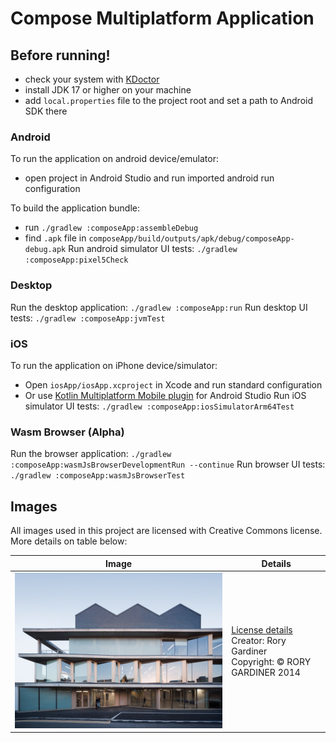 # Compose Multiplatform Application

## Before running!
 - check your system with [KDoctor](https://github.com/Kotlin/kdoctor)
 - install JDK 17 or higher on your machine
 - add `local.properties` file to the project root and set a path to Android SDK there

### Android
To run the application on android device/emulator:  
 - open project in Android Studio and run imported android run configuration

To build the application bundle:
 - run `./gradlew :composeApp:assembleDebug`
 - find `.apk` file in `composeApp/build/outputs/apk/debug/composeApp-debug.apk`
Run android simulator UI tests: `./gradlew :composeApp:pixel5Check`

### Desktop
Run the desktop application: `./gradlew :composeApp:run`
Run desktop UI tests: `./gradlew :composeApp:jvmTest`

### iOS
To run the application on iPhone device/simulator:
 - Open `iosApp/iosApp.xcproject` in Xcode and run standard configuration
 - Or use [Kotlin Multiplatform Mobile plugin](https://plugins.jetbrains.com/plugin/14936-kotlin-multiplatform-mobile) for Android Studio
Run iOS simulator UI tests: `./gradlew :composeApp:iosSimulatorArm64Test`

### Wasm Browser (Alpha)
Run the browser application: `./gradlew :composeApp:wasmJsBrowserDevelopmentRun --continue`
Run browser UI tests: `./gradlew :composeApp:wasmJsBrowserTest`

## Images

All images used in this project are licensed with Creative Commons license. More details on table below:


<table>
    <thead>
        <tr>
            <th>Image</th>
            <th>Details</th>
        </tr>
    </thead>
    <tbody>
        <tr>
            <td><img alt="Pitched-roof pavilion sits on top of a London office building" src="/composeApp/src/commonMain/composeResources/drawable/img_01.png"/></td>
            <td>
                <div><a target="_blank" href="http://creativecommons.org/licenses/by-nc-nd/3.0/">License details</a></div>
                <div>Creator: Rory Gardiner</div>
                <div>Copyright: © RORY GARDINER 2014</div>
            </td>
        </tr>
    </tbody>
</table>

